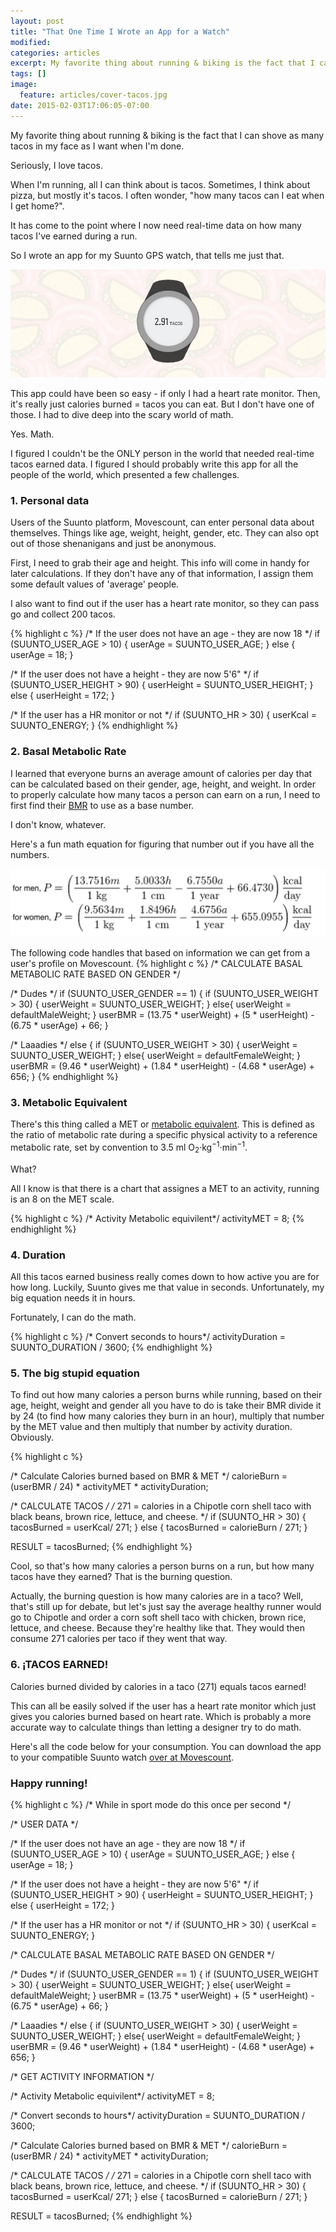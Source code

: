 ```yaml
---
layout: post
title: "That One Time I Wrote an App for a Watch"
modified:
categories: articles
excerpt: My favorite thing about running & biking is the fact that I can shove as many tacos in my face as I want when I'm done. 
tags: []
image:
  feature: articles/cover-tacos.jpg
date: 2015-02-03T17:06:05-07:00
---
```


My favorite thing about running & biking is the fact that I can shove as many tacos in my face as I want when I'm done. 

Seriously, I love tacos.

When I'm running, all I can think about is tacos. Sometimes, I think about pizza, but mostly it's tacos. I often wonder, "how many tacos can I eat when I get home?".

It has come to the point where I now need  real-time data on how many tacos I've earned during a run. 

So I wrote an app for my Suunto GPS watch, that tells me just that. 

![tacos!](/images/articles/watch-tacos.jpg)

This app could have been so easy - if only I had a heart rate monitor. Then, it's really just calories burned = tacos you can eat. But I don't have one of those. I had to dive deep into the scary world of math. 

Yes. Math. 

I figured I couldn't be the ONLY person in the world that needed real-time tacos earned data. I figured I should probably write this app for all the people of the world, which presented a few challenges. 

### 1. Personal data

Users of the Suunto platform, Movescount, can enter personal data about themselves. Things like age, weight, height, gender, etc. They can also opt out of those shenanigans and just be anonymous. 

First, I need to grab their age and height. This info will come in handy for later calculations. If they don't have any of that information, I assign them some default values of 'average' people. 

I also want to find out if the user has a heart rate monitor, so they can pass go and collect 200 tacos.

{% highlight c %}
/* If the user does not have an age - they are now 18 */
if (SUUNTO_USER_AGE > 10) {
  userAge = SUUNTO_USER_AGE;
}
else {
  userAge = 18;
}

/* If the user does not have a height -  they are now 5'6" */
if (SUUNTO_USER_HEIGHT > 90) {
  userHeight = SUUNTO_USER_HEIGHT;
}
else {
  userHeight = 172;
}

/* If the user has a HR monitor or not */
if (SUUNTO_HR > 30) {
  userKcal = SUUNTO_ENERGY;
}
{% endhighlight %}

### 2. Basal Metabolic Rate

I learned that everyone burns an average amount of calories per day that can be calculated based on their gender, age, height, and weight. In order to properly calculate how many tacos a person can earn on a run, I need to first find their [BMR](http://en.wikipedia.org/wiki/Basal_metabolic_rate) to use as a base number. 

I don't know, whatever. 

Here's a fun math equation for figuring that number out if you have all the numbers.

![BMR equation](/images/articles/bmr-equation.png)

The following code handles that based on information we can get from a user's profile on Movescount.
{% highlight c %}
/* CALCULATE BASAL METABOLIC RATE BASED ON GENDER */

/* Dudes */
if (SUUNTO_USER_GENDER == 1) {
  if (SUUNTO_USER_WEIGHT > 30) {
    userWeight = SUUNTO_USER_WEIGHT;
  }
  else{
    userWeight = defaultMaleWeight;
  }
  userBMR = (13.75 * userWeight) + (5 * userHeight) - (6.75 * userAge) + 66;
}

/* Laaadies */
else {
  if (SUUNTO_USER_WEIGHT > 30) {
    userWeight = SUUNTO_USER_WEIGHT;
  }
  else{
    userWeight = defaultFemaleWeight;
  }
  userBMR = (9.46 * userWeight) + (1.84 * userHeight) - (4.68 * userAge) + 656;
}
{% endhighlight %}

### 3. Metabolic Equivalent

There's this thing called a MET or [metabolic equivalent](http://en.wikipedia.org/wiki/Metabolic_equivalent). This is defined as the ratio of metabolic rate during a specific physical activity to a reference metabolic rate, set by convention to 3.5 ml O<sub>2</sub>·kg<sup>−1</sup>·min<sup>−1</sup>.

What?

All I know is that there is a chart that assignes a MET to an activity, running is an 8 on the MET scale. 

{% highlight c %}
/* Activity Metabolic equivilent*/
activityMET = 8;
{% endhighlight %}

### 4. Duration

All this tacos earned business really comes down to how active you are for how long. Luckily, Suunto gives me that value in seconds. Unfortunately, my big equation needs it in hours.

Fortunately, I can do the math. 

{% highlight c %}
/* Convert seconds to hours*/
activityDuration = SUUNTO_DURATION / 3600;
{% endhighlight %}


### 5. The big stupid equation

To find out how many calories a person burns while running, based on their age, height, weight and gender all you have to do is take their BMR divide it by 24 (to find how many calories they burn in an hour), multiply that number by the MET value and then multiply that number by activity duration. Obviously.

{% highlight c %}

/* Calculate Calories burned based on BMR & MET */
calorieBurn = (userBMR / 24) * activityMET * activityDuration;


/* CALCULATE TACOS */
/* 271 = calories in a Chipotle corn shell taco with black beans, brown rice, lettuce, 
and cheese. */
if (SUUNTO_HR > 30) {
  tacosBurned = userKcal/ 271;
}
else { 
  tacosBurned = calorieBurn / 271;
}

RESULT = tacosBurned;
{% endhighlight %}

Cool, so that's how many calories a person burns on a run, but how many tacos have they earned? That is the burning question.

Actually, the burning question is how many calories are in a taco? Well, that's still up for debate, but let's just say the average healthy runner would go to Chipotle and order a corn soft shell taco with chicken, brown rice, lettuce, and cheese. Because they're healthy like that. They would then consume 271 calories per taco if they went that way. 

### 6. &#161;TACOS EARNED!

Calories burned divided by calories in a taco (271) equals tacos earned! 

This can all be easily solved if the user has a heart rate monitor which just gives you calories burned based on heart rate. Which is probably a more accurate way to calculate things than letting a designer try to do math. 

Here's all the code below for your consumption. You can download the app to your compatible Suunto watch [over at Movescount](http://www.movescount.com/apps/app10071393-Tacos_Earned).

### Happy running!

{% highlight c %}
/* While in sport mode do this once per second */

/* USER DATA */

/* If the user does not have an age - they are now 18 */
if (SUUNTO_USER_AGE > 10) {
  userAge = SUUNTO_USER_AGE;
}
else {
  userAge = 18;
}

/* If the user does not have a height -  they are now 5'6" */
if (SUUNTO_USER_HEIGHT > 90) {
  userHeight = SUUNTO_USER_HEIGHT;
}
else {
  userHeight = 172;
}

/* If the user has a HR monitor or not */
if (SUUNTO_HR > 30) {
  userKcal = SUUNTO_ENERGY;
}

/* CALCULATE BASAL METABOLIC RATE BASED ON GENDER */

/* Dudes */
if (SUUNTO_USER_GENDER == 1) {
  if (SUUNTO_USER_WEIGHT > 30) {
    userWeight = SUUNTO_USER_WEIGHT;
  }
  else{
    userWeight = defaultMaleWeight;
  }
  userBMR = (13.75 * userWeight) + (5 * userHeight) - (6.75 * userAge) + 66;
}

/* Laaadies */
else {
  if (SUUNTO_USER_WEIGHT > 30) {
    userWeight = SUUNTO_USER_WEIGHT;
  }
  else{
    userWeight = defaultFemaleWeight;
  }
  userBMR = (9.46 * userWeight) + (1.84 * userHeight) - (4.68 * userAge) + 656;
}

/* GET ACTIVITY INFORMATION */

/* Activity Metabolic equivilent*/
activityMET = 8;

/* Convert seconds to hours*/
activityDuration = SUUNTO_DURATION / 3600;


/* Calculate Calories burned based on BMR & MET */
calorieBurn = (userBMR / 24) * activityMET * activityDuration;


/* CALCULATE TACOS */
/* 271 = calories in a Chipotle corn shell taco with black beans, brown rice, lettuce, 
and cheese. */
if (SUUNTO_HR > 30) {
  tacosBurned = userKcal/ 271;
}
else { 
  tacosBurned = calorieBurn / 271;
}

RESULT = tacosBurned;
{% endhighlight %}
